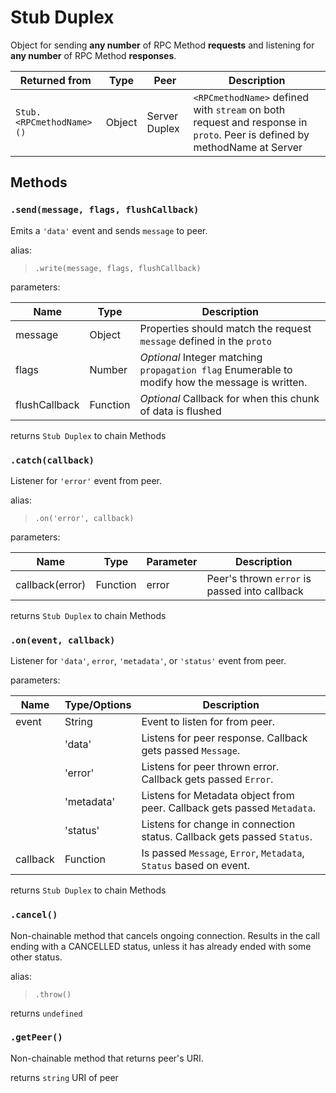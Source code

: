 # Stub Duplex
Object for sending **any number** of RPC Method **requests** and listening for **any number** of RPC Method **responses**.

| Returned from          | Type   | Peer         | Description                                                                |
| ------------------------ | -------- | -------------- | ---------------------------------------------------------------------------- |
| `Stub.<RPCmethodName>()` | Object | Server Duplex | `<RPCmethodName>` defined with `stream` on both request and response in `proto`. Peer is defined by methodName at Server | 

## Methods
### `.send(message, flags, flushCallback)`

Emits a `'data'` event and sends `message` to peer.

alias:
> `.write(message, flags, flushCallback)`

parameters:

| Name          | Type     | Description                                                                                     |
| --------------- | ---------- | ------------------------------------------------------------------------------------------------- |
| message       | Object   | Properties should match the request `message` defined in the `proto`                            |
| flags         | Number   | *Optional* Integer matching `propagation flag` Enumerable to modify how the message is written. |
| flushCallback | Function | *Optional* Callback for when this chunk of data is flushed                                      |
returns `Stub Duplex` to chain Methods

### `.catch(callback)`
Listener for `'error'` event from peer.

alias:
> `.on('error', callback)`

parameters:

| Name     | Type     | Parameter | Description                                   |
| ---------- | ---------- | ----------- | ----------------------------------------------- |
| callback(error) | Function | error     | Peer's thrown `error` is passed into callback |
returns `Stub Duplex` to chain Methods

### `.on(event, callback)`
Listener for `'data'`, `error`, `'metadata'`, or `'status'` event from peer.

parameters:

| Name     | Type/Options | Description                                                            |
| ---------- | -------------- | ------------------------------------------------------------------------ |
| event    | String       | Event to listen for from peer.                                         |
|          | 'data'       | Listens for peer response. Callback gets passed `Message`.              |
|          | 'error'      | Listens for peer thrown error. Callback gets passed `Error`.            |
|          | 'metadata'   | Listens for Metadata object from peer. Callback gets passed `Metadata`. |
|          | 'status'     | Listens for change in connection status. Callback gets passed `Status`. |
| callback | Function     | Is passed `Message`, `Error`, `Metadata`, `Status` based on event.     |
returns `Stub Duplex` to chain Methods

### `.cancel()`
Non-chainable method that cancels ongoing connection. Results in the call ending with a CANCELLED status, unless it has already ended with some other status.

alias:

> `.throw()`


returns `undefined`

### `.getPeer()`
Non-chainable method that returns peer's URI.

returns `string` URI of peer